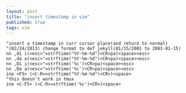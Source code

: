 ```yaml
---
layout: post
title: "insert timestamp in vim"
published: true
tags: vim
---
```



    "insert a timestamp in curr cursor place(and return to normal)
    "(02/24/2013) change format to def jekyll(01/15/2001 to 2001-01-15)
    nn ,di i(<esc>"=strftime("%Y-%m-%d")<CR>pa)<space><esc>
    nn ,da a(<esc>"=strftime("%Y-%m-%d")<CR>pa)<space><esc>
    nn ,Di i(<esc>"=strftime('%c')<CR>pa)<space><esc>
    nn ,Da a(<esc>"=strftime('%c')<CR>pa)<space><esc>
    ino <F5> (<C-R>=strftime("%Y-%m-%d")<CR>)<space>
    "this doesn't work in tmux
    ino <C-F5> (<C-R>=strftime('%c')<CR>)<space>
